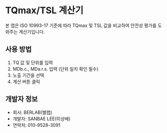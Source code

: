# TQmax/TSL 계산기

본 앱은 ISO 10993-17 기준에 따라 TQmax 및 TSL 값을 비교하여 안전성 평가를 도와주는 계산기입니다.

## 사용 방법

1. TQ 값 및 단위를 입력
2. MDb.c., MDa.r.s. 입력 (단위 일치 확인 필수)
3. 노출 기간을 선택
4. 계산 버튼 클릭

## 개발자 정보

- 회사: BERLAB(밸랩)
- 개발자: SANBAE LEE(이상배)
- 연락처: 010-9528-3091

